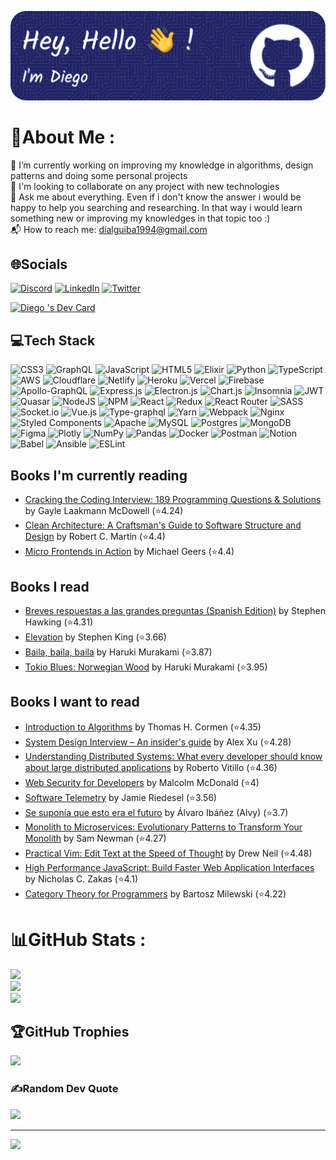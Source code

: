 ![Header](./dialguiba-header.png)

# 💫About Me :
 🌱 I’m currently working on improving my knowledge in algorithms, design patterns and doing some personal projects<br />
🔭 I'm looking to collaborate on any project with new technologies<br />
💬 Ask me about everything. Even if i don't know the answer i would be happy to help you searching and researching. In that way i would learn something new or improving my knowledges in that topic too :)<br />
📬 How to reach me: dialguiba1994@gmail.com<br />

## 🌐Socials
[![Discord](https://img.shields.io/badge/Discord-%237289DA.svg?logo=discord&logoColor=white)](htttps://discord.gg/baad1994#1926) [![LinkedIn](https://img.shields.io/badge/LinkedIn-%230077B5.svg?logo=linkedin&logoColor=white)](https://linkedin.com/in/dialguiba) [![Twitter](https://img.shields.io/badge/Twitter-%231DA1F2.svg?logo=Twitter&logoColor=white)](https://twitter.com/baad17) 

<a href="https://app.daily.dev/dialguiba"><img src="https://api.daily.dev/devcards/v2/22wTt_Dx4.png?type=default&r=88n" width="356" alt="Diego 's Dev Card"/></a>

## 💻Tech Stack
![CSS3](https://img.shields.io/badge/css3-%231572B6.svg?style=for-the-badge&logo=css3&logoColor=white) ![GraphQL](https://img.shields.io/badge/-GraphQL-E10098?style=for-the-badge&logo=graphql&logoColor=white) ![JavaScript](https://img.shields.io/badge/javascript-%23323330.svg?style=for-the-badge&logo=javascript&logoColor=%23F7DF1E) ![HTML5](https://img.shields.io/badge/html5-%23E34F26.svg?style=for-the-badge&logo=html5&logoColor=white) ![Elixir](https://img.shields.io/badge/elixir-%234B275F.svg?style=for-the-badge&logo=elixir&logoColor=white) ![Python](https://img.shields.io/badge/python-3670A0?style=for-the-badge&logo=python&logoColor=ffdd54) ![TypeScript](https://img.shields.io/badge/typescript-%23007ACC.svg?style=for-the-badge&logo=typescript&logoColor=white) ![AWS](https://img.shields.io/badge/AWS-%23FF9900.svg?style=for-the-badge&logo=amazon-aws&logoColor=white) ![Cloudflare](https://img.shields.io/badge/Cloudflare-F38020?style=for-the-badge&logo=Cloudflare&logoColor=white) ![Netlify](https://img.shields.io/badge/netlify-%23000000.svg?style=for-the-badge&logo=netlify&logoColor=#00C7B7) ![Heroku](https://img.shields.io/badge/heroku-%23430098.svg?style=for-the-badge&logo=heroku&logoColor=white) ![Vercel](https://img.shields.io/badge/vercel-%23000000.svg?style=for-the-badge&logo=vercel&logoColor=white) ![Firebase](https://img.shields.io/badge/firebase-%23039BE5.svg?style=for-the-badge&logo=firebase) ![Apollo-GraphQL](https://img.shields.io/badge/-ApolloGraphQL-311C87?style=for-the-badge&logo=apollo-graphql) ![Express.js](https://img.shields.io/badge/express.js-%23404d59.svg?style=for-the-badge&logo=express&logoColor=%2361DAFB) ![Electron.js](https://img.shields.io/badge/Electron-191970?style=for-the-badge&logo=Electron&logoColor=white) ![Chart.js](https://img.shields.io/badge/chart.js-F5788D.svg?style=for-the-badge&logo=chart.js&logoColor=white) ![Insomnia](https://img.shields.io/badge/Insomnia-black?style=for-the-badge&logo=insomnia&logoColor=5849BE) ![JWT](https://img.shields.io/badge/JWT-black?style=for-the-badge&logo=JSON%20web%20tokens) ![Quasar](https://img.shields.io/badge/Quasar-16B7FB?style=for-the-badge&logo=quasar&logoColor=black) ![NodeJS](https://img.shields.io/badge/node.js-6DA55F?style=for-the-badge&logo=node.js&logoColor=white) ![NPM](https://img.shields.io/badge/NPM-%23000000.svg?style=for-the-badge&logo=npm&logoColor=white) ![React](https://img.shields.io/badge/react-%2320232a.svg?style=for-the-badge&logo=react&logoColor=%2361DAFB) ![Redux](https://img.shields.io/badge/redux-%23593d88.svg?style=for-the-badge&logo=redux&logoColor=white) ![React Router](https://img.shields.io/badge/React_Router-CA4245?style=for-the-badge&logo=react-router&logoColor=white) ![SASS](https://img.shields.io/badge/SASS-hotpink.svg?style=for-the-badge&logo=SASS&logoColor=white) ![Socket.io](https://img.shields.io/badge/Socket.io-black?style=for-the-badge&logo=socket.io&badgeColor=010101) ![Vue.js](https://img.shields.io/badge/vuejs-%2335495e.svg?style=for-the-badge&logo=vuedotjs&logoColor=%234FC08D) ![Type-graphql](https://img.shields.io/badge/-TypeGraphQL-%23C04392?style=for-the-badge) ![Yarn](https://img.shields.io/badge/yarn-%232C8EBB.svg?style=for-the-badge&logo=yarn&logoColor=white) ![Webpack](https://img.shields.io/badge/webpack-%238DD6F9.svg?style=for-the-badge&logo=webpack&logoColor=black) ![Nginx](https://img.shields.io/badge/nginx-%23009639.svg?style=for-the-badge&logo=nginx&logoColor=white) ![Styled Components](https://img.shields.io/badge/styled--components-DB7093?style=for-the-badge&logo=styled-components&logoColor=white) ![Apache](https://img.shields.io/badge/apache-%23D42029.svg?style=for-the-badge&logo=apache&logoColor=white) ![MySQL](https://img.shields.io/badge/mysql-%2300f.svg?style=for-the-badge&logo=mysql&logoColor=white) ![Postgres](https://img.shields.io/badge/postgres-%23316192.svg?style=for-the-badge&logo=postgresql&logoColor=white) ![MongoDB](https://img.shields.io/badge/MongoDB-%234ea94b.svg?style=for-the-badge&logo=mongodb&logoColor=white) 	![Figma](https://img.shields.io/badge/figma-%23F24E1E.svg?style=for-the-badge&logo=figma&logoColor=white) ![Plotly](https://img.shields.io/badge/Plotly-%233F4F75.svg?style=for-the-badge&logo=plotly&logoColor=white) ![NumPy](https://img.shields.io/badge/numpy-%23013243.svg?style=for-the-badge&logo=numpy&logoColor=white) ![Pandas](https://img.shields.io/badge/pandas-%23150458.svg?style=for-the-badge&logo=pandas&logoColor=white) ![Docker](https://img.shields.io/badge/docker-%230db7ed.svg?style=for-the-badge&logo=docker&logoColor=white) ![Postman](https://img.shields.io/badge/Postman-FF6C37?style=for-the-badge&logo=postman&logoColor=white) ![Notion](https://img.shields.io/badge/Notion-%23000000.svg?style=for-the-badge&logo=notion&logoColor=white) ![Babel](https://img.shields.io/badge/Babel-F9DC3e?style=for-the-badge&logo=babel&logoColor=black) ![Ansible](https://img.shields.io/badge/ansible-%231A1918.svg?style=for-the-badge&logo=ansible&logoColor=white) ![ESLint](https://img.shields.io/badge/ESLint-4B3263?style=for-the-badge&logo=eslint&logoColor=white) 

## Books I'm currently reading
<!-- GOODREADS-LIST:START -->
- [Cracking the Coding Interview: 189 Programming Questions & Solutions](https://www.goodreads.com/review/show/4172916055?utm_medium=api&utm_source=rss) by Gayle Laakmann McDowell (⭐️4.24)
- [Clean Architecture: A Craftsman's Guide to Software Structure and Design](https://www.goodreads.com/review/show/4172383903?utm_medium=api&utm_source=rss) by Robert C. Martin (⭐️4.4)
- [Micro Frontends in Action](https://www.goodreads.com/review/show/4128785975?utm_medium=api&utm_source=rss) by Michael Geers (⭐️4.4)
<!-- GOODREADS-LIST:END -->

## Books I read
<!-- GOODREADS-READ-LIST:START -->
- [Breves respuestas a las grandes preguntas (Spanish Edition)](https://www.goodreads.com/review/show/3234792609?utm_medium=api&utm_source=rss) by Stephen Hawking (⭐️4.31)
- [Elevation](https://www.goodreads.com/review/show/3222300550?utm_medium=api&utm_source=rss) by Stephen        King (⭐️3.66)
- [Baila, baila, baila](https://www.goodreads.com/review/show/2498556739?utm_medium=api&utm_source=rss) by Haruki Murakami (⭐️3.87)
- [Tokio Blues: Norwegian Wood](https://www.goodreads.com/review/show/2498556404?utm_medium=api&utm_source=rss) by Haruki Murakami (⭐️3.95)
<!-- GOODREADS-READ-LIST:END -->

## Books I want to read
<!-- GOODREADS-TO-READ:START -->
- [Introduction to Algorithms](https://www.goodreads.com/review/show/7411296886?utm_medium=api&utm_source=rss) by Thomas H. Cormen (⭐️4.35)
- [System Design Interview – An insider's guide](https://www.goodreads.com/review/show/7411296729?utm_medium=api&utm_source=rss) by Alex Xu (⭐️4.28)
- [Understanding Distributed Systems: What every developer should know about large distributed applications](https://www.goodreads.com/review/show/4180701246?utm_medium=api&utm_source=rss) by Roberto Vitillo (⭐️4.36)
- [Web Security for Developers](https://www.goodreads.com/review/show/4180700411?utm_medium=api&utm_source=rss) by Malcolm McDonald (⭐️4)
- [Software Telemetry](https://www.goodreads.com/review/show/4180700148?utm_medium=api&utm_source=rss) by Jamie Riedesel (⭐️3.56)
- [Se suponía que esto era el futuro](https://www.goodreads.com/review/show/4173247518?utm_medium=api&utm_source=rss) by Álvaro Ibáñez (Alvy) (⭐️3.7)
- [Monolith to Microservices: Evolutionary Patterns to Transform Your Monolith](https://www.goodreads.com/review/show/4172917261?utm_medium=api&utm_source=rss) by Sam Newman (⭐️4.27)
- [Practical Vim: Edit Text at the Speed of Thought](https://www.goodreads.com/review/show/4172915160?utm_medium=api&utm_source=rss) by Drew Neil (⭐️4.48)
- [High Performance JavaScript: Build Faster Web Application Interfaces](https://www.goodreads.com/review/show/4172912587?utm_medium=api&utm_source=rss) by Nicholas C. Zakas (⭐️4.1)
- [Category Theory for Programmers](https://www.goodreads.com/review/show/4172912309?utm_medium=api&utm_source=rss) by Bartosz Milewski (⭐️4.22)
<!-- GOODREADS-TO-READ:END -->

# 📊GitHub Stats :
![](https://github-readme-stats.vercel.app/api?username=dialguiba&theme=react&hide_border=true&include_all_commits=false&count_private=false)<br/>
![](https://github-readme-streak-stats.herokuapp.com/?user=dialguiba&theme=react&hide_border=true)<br/>
![](https://github-readme-stats.vercel.app/api/top-langs/?username=dialguiba&theme=react&hide_border=true&include_all_commits=false&count_private=false&layout=compact)

## 🏆GitHub Trophies
![](https://github-profile-trophy.vercel.app/?username=dialguiba&theme=radical&no-frame=false&no-bg=false&margin-w=4)

### ✍️Random Dev Quote
![](https://quotes-github-readme.vercel.app/api?type=horizontal&theme=tokyonight)

---
![](https://komarev.com/ghpvc/?username=dialguiba&label=Visitors+Count&color=brightgreen)
